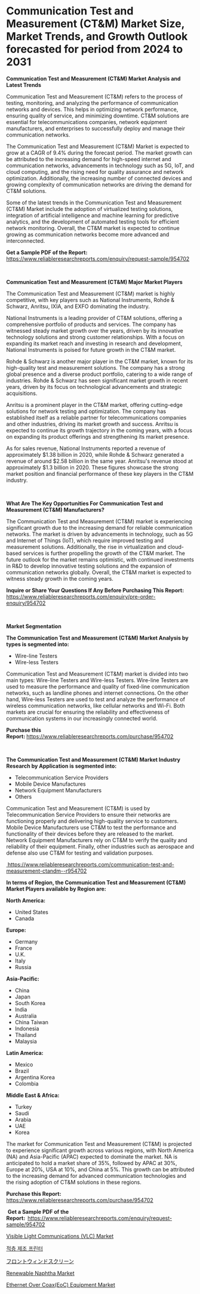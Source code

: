 <p><h1>Communication Test and Measurement (CT&M) Market Size, Market Trends, and Growth Outlook forecasted for period from 2024 to 2031</h1></p><p><strong>Communication Test and Measurement (CT&M) Market Analysis and Latest Trends</strong></p>
<p><p>Communication Test and Measurement (CT&M) refers to the process of testing, monitoring, and analyzing the performance of communication networks and devices. This helps in optimizing network performance, ensuring quality of service, and minimizing downtime. CT&M solutions are essential for telecommunications companies, network equipment manufacturers, and enterprises to successfully deploy and manage their communication networks.</p><p>The Communication Test and Measurement (CT&M) Market is expected to grow at a CAGR of 9.4% during the forecast period. The market growth can be attributed to the increasing demand for high-speed internet and communication networks, advancements in technology such as 5G, IoT, and cloud computing, and the rising need for quality assurance and network optimization. Additionally, the increasing number of connected devices and growing complexity of communication networks are driving the demand for CT&M solutions.</p><p>Some of the latest trends in the Communication Test and Measurement (CT&M) Market include the adoption of virtualized testing solutions, integration of artificial intelligence and machine learning for predictive analytics, and the development of automated testing tools for efficient network monitoring. Overall, the CT&M market is expected to continue growing as communication networks become more advanced and interconnected.</p></p>
<p><strong>Get a Sample PDF of the Report:&nbsp;</strong> <a href="https://www.reliableresearchreports.com/enquiry/request-sample/954702">https://www.reliableresearchreports.com/enquiry/request-sample/954702</a></p>
<p>&nbsp;</p>
<p><strong>Communication Test and Measurement (CT&M) Major Market Players</strong></p>
<p><p>The Communication Test and Measurement (CT&M) market is highly competitive, with key players such as National Instruments, Rohde & Schwarz, Anritsu, IXIA, and EXFO dominating the industry. </p><p>National Instruments is a leading provider of CT&M solutions, offering a comprehensive portfolio of products and services. The company has witnessed steady market growth over the years, driven by its innovative technology solutions and strong customer relationships. With a focus on expanding its market reach and investing in research and development, National Instruments is poised for future growth in the CT&M market.</p><p>Rohde & Schwarz is another major player in the CT&M market, known for its high-quality test and measurement solutions. The company has a strong global presence and a diverse product portfolio, catering to a wide range of industries. Rohde & Schwarz has seen significant market growth in recent years, driven by its focus on technological advancements and strategic acquisitions.</p><p>Anritsu is a prominent player in the CT&M market, offering cutting-edge solutions for network testing and optimization. The company has established itself as a reliable partner for telecommunications companies and other industries, driving its market growth and success. Anritsu is expected to continue its growth trajectory in the coming years, with a focus on expanding its product offerings and strengthening its market presence.</p><p>As for sales revenue, National Instruments reported a revenue of approximately $1.38 billion in 2020, while Rohde & Schwarz generated a revenue of around $2.58 billion in the same year. Anritsu's revenue stood at approximately $1.3 billion in 2020. These figures showcase the strong market position and financial performance of these key players in the CT&M industry.</p></p>
<p>&nbsp;</p>
<p><strong>What Are The Key Opportunities For Communication Test and Measurement (CT&M) Manufacturers?</strong></p>
<p><p>The Communication Test and Measurement (CT&M) market is experiencing significant growth due to the increasing demand for reliable communication networks. The market is driven by advancements in technology, such as 5G and Internet of Things (IoT), which require improved testing and measurement solutions. Additionally, the rise in virtualization and cloud-based services is further propelling the growth of the CT&M market. The future outlook for the market remains optimistic, with continued investments in R&D to develop innovative testing solutions and the expansion of communication networks globally. Overall, the CT&M market is expected to witness steady growth in the coming years.</p></p>
<p><strong>Inquire or Share Your Questions If Any Before Purchasing This Report:</strong> <a href="https://www.reliableresearchreports.com/enquiry/pre-order-enquiry/954702">https://www.reliableresearchreports.com/enquiry/pre-order-enquiry/954702</a></p>
<p>&nbsp;</p>
<p><strong>Market Segmentation</strong></p>
<p><strong>The Communication Test and Measurement (CT&M) Market Analysis by types is segmented into:</strong></p>
<p><ul><li>Wire-line Testers</li><li>Wire-less Testers</li></ul></p>
<p><p>Communication Test and Measurement (CT&M) market is divided into two main types: Wire-line Testers and Wire-less Testers. Wire-line Testers are used to measure the performance and quality of fixed-line communication networks, such as landline phones and internet connections. On the other hand, Wire-less Testers are used to test and analyze the performance of wireless communication networks, like cellular networks and Wi-Fi. Both markets are crucial for ensuring the reliability and effectiveness of communication systems in our increasingly connected world.</p></p>
<p><strong>Purchase this Report:&nbsp;</strong><a href="https://www.reliableresearchreports.com/purchase/954702">https://www.reliableresearchreports.com/purchase/954702</a></p>
<p>&nbsp;</p>
<p><strong>The Communication Test and Measurement (CT&M) Market Industry Research by Application is segmented into:</strong></p>
<p><ul><li>Telecommunication Service Providers</li><li>Mobile Device Manufactures</li><li>Network Equipment Manufacturers</li><li>Others</li></ul></p>
<p><p>Communication Test and Measurement (CT&M) is used by Telecommunication Service Providers to ensure their networks are functioning properly and delivering high-quality service to customers. Mobile Device Manufacturers use CT&M to test the performance and functionality of their devices before they are released to the market. Network Equipment Manufacturers rely on CT&M to verify the quality and reliability of their equipment. Finally, other industries such as aerospace and defense also use CT&M for testing and validation purposes.</p></p>
<p><a href="https://www.reliableresearchreports.com/communication-test-and-measurement-ctandm--r954702">&nbsp;https://www.reliableresearchreports.com/communication-test-and-measurement-ctandm--r954702</a></p>
<p><strong>In terms of Region, the Communication Test and Measurement (CT&M) Market Players available by Region are:</strong></p>
<p>
    <p> <strong> North America: </strong>
        <ul>
            <li>United States</li>
            <li>Canada</li>
        </ul>
        </p> 
    <p> <strong> Europe: </strong>
        <ul>
            <li>Germany</li>
            <li>France</li>
            <li>U.K.</li>
            <li>Italy</li>
            <li>Russia</li>
        </ul>
        </p> 
    <p> <strong> Asia-Pacific: </strong>
        <ul>
            <li>China</li>
            <li>Japan</li>
            <li>South Korea</li>
            <li>India</li>
            <li>Australia</li>
            <li>China Taiwan</li>
            <li>Indonesia</li>
            <li>Thailand</li>
            <li>Malaysia</li>
        </ul>
        </p> 
    <p> <strong> Latin America: </strong>
        <ul>
            <li>Mexico</li>
            <li>Brazil</li>
            <li>Argentina Korea</li>
            <li>Colombia</li>
        </ul>
        </p> 
    <p> <strong> Middle East & Africa: </strong>
        <ul>
            <li>Turkey</li>
            <li>Saudi</li>
            <li>Arabia</li>
            <li>UAE</li>
            <li>Korea</li>
        </ul>
    </p>
    </p>
<p><p>The market for Communication Test and Measurement (CT&M) is projected to experience significant growth across various regions, with North America (NA) and Asia-Pacific (APAC) expected to dominate the market. NA is anticipated to hold a market share of 35%, followed by APAC at 30%, Europe at 20%, USA at 10%, and China at 5%. This growth can be attributed to the increasing demand for advanced communication technologies and the rising adoption of CT&M solutions in these regions.</p></p>
<p><strong>Purchase this Report: </strong><a href="https://www.reliableresearchreports.com/purchase/954702">https://www.reliableresearchreports.com/purchase/954702</a></p>
<p>&nbsp;<strong>Get a Sample PDF of the Report:&nbsp;&nbsp;</strong><a href="https://www.reliableresearchreports.com/enquiry/request-sample/954702">https://www.reliableresearchreports.com/enquiry/request-sample/954702</a></p>
<p><strong></strong></p>
<p><p><a href="https://github.com/pjcfca/Market-Research-Report-List-2/blob/main/visible-light-communications-vlc-market.md">Visible Light Communications (VLC) Market</a></p><p><a href="https://github.com/royErdmtyan906778/Market-Research-Report-List-1/blob/main/484332018736.md">적층 제조 프린터</a></p><p><a href="https://medium.com/@jasohung45456/%E3%83%95%E3%83%AD%E3%83%B3%E3%83%88%E3%82%A6%E3%82%A3%E3%83%B3%E3%83%89%E3%82%B9%E3%82%AF%E3%83%AA%E3%83%BC%E3%83%B3%E5%B8%82%E5%A0%B4%E3%81%AE%E8%A6%8F%E6%A8%A1%E3%81%A8%E5%B8%82%E5%A0%B4%E5%8B%95%E5%90%91-%E5%AE%8C%E5%85%A8%E3%81%AA%E6%A5%AD%E7%95%8C%E6%A6%82%E8%A6%81-2024%E5%B9%B4%E3%81%8B%E3%82%892031%E5%B9%B4-d28a29dee6eb">フロントウィンドスクリーン</a></p><p><a href="https://issuu.com/reportprime-2/docs/renewable-naphtha-market-size-2030.pptx">Renewable Naphtha Market</a></p><p><a href="https://github.com/wusalecollins540tpqoz/Market-Research-Report-List-1/blob/main/ethernet-over-coaxeoc-equipment-market.md">Ethernet Over Coax(EoC) Equipment Market</a></p></p>